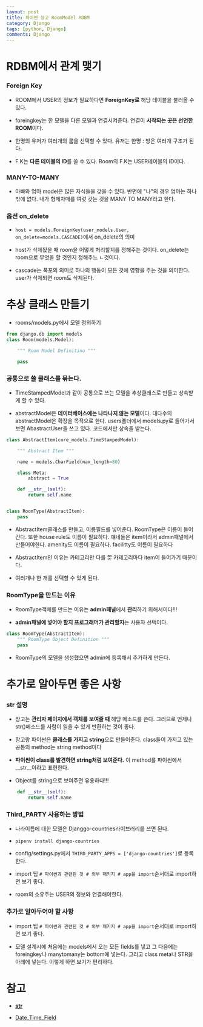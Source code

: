 ```yaml
---
layout: post
title: 파이썬 장고 RoomModel RDBM
category: Django
tags: [python, Django]
comments: Django
---
```



# RDBM에서 관계 맺기

### Foreign Key

- ROOM에서 USER의 정보가 필요하다면 **ForeignKey로** 해당 테이블을 불러올 수 있다.

- foreingkey는 한 모델을 다른 모델과 연결시켜준다. 연결이 **시작되는 곳은 선언한 ROOM**이다.

- 한명의 유저가 여러개의 룸을 선택할 수 있다. 유저는 한명 : 방은 여러개 구조가 된다.

- F.K는 **다른 테이블의 ID**를 쓸 수 있다. Room의 F.K는 USER테이블의 ID이다.


### MANY-TO-MANY

- 아빠와 엄마 model은 많은 자식들을 갖을 수 있다. 반면에 "나"의 경우 엄마는 하나밖에 없다. 내가 형제자매를 여럿 갖는 것을 MANY TO MANY라고 한다.

### 옵션 on_delete

- `host = models.ForeignKey(user_models.User, on_delete=models.CASCADE)`에서 on_delete의 의미

- host가 삭제됬을 때 room을 어떻게 처리할지를 정해주는 것이다. on_delete는 room으로 무엇을 할 것인지 정해주느 ㄴ것이다.

- cascade는 폭포의 의미로 하나의 행동이 모든 것에 영향을 주는 것을 의미한다. user가 삭제되면 room도 삭제된다.



# 추상 클래스 만들기

- rooms/models.py에서 모델 정의하기

```python
from django.db import models
class Room(models.Model):

    """ Room Model Definitino """

    pass
```

### 공통으로 쓸 클래스를 묶는다.

- TimeStampedModel과 같이 공통으로 쓰는 모델을 추상클래스로 만들고 상속받게 할 수 있다.

- abstractModel은 **데이터베이스에는 나타나지 않는 모델**이다. 대다수의 abstractModel은 확장을 목적으로 한다. users폴더에서 models.py로 들어가서 보면 AbastractUser을 쓰고 있다. 코드에서만 상속을 받는다.

```python
class AbstractItem(core_models.TimeStampedModel):

    """ Abstract Item """

    name = models.CharField(max_length=80)

    class Meta:
        abstract = True

    def __str__(self):
        return self.name


class RoomType(AbstractItem):
    pass

```
- AbstractItem클래스를 만들고, 이름필드를 넣어준다. RoomType은 이름이 들어간다. 또한 house rule도 이름이 필요하다. 얘네들은 item이라서 admin패널에서 만들어야한다. amenity도 이름이 필요하다. facilitty도 이름이 필요하다

- AbstractItem인 이유는 카테고리만 다를 뿐 카테고리마다 item이 들어가기 때문이다.

- 여러개나 한 개를 선택할 수 있게 된다. 

### RoomType을 만드는 이유

- RoomType객체를 만드는 이유는 **admin패널**에서 **관리**하기 위해서이다!!!

- **admin패널에 넣어야 할지 프로그래머가 관리할지**는 사용자 선택이다.

```python
class RoomType(AbstractItem):
    """ RoomType Object Definition """
    pass

```

- RoomType의 모델을 생성했으면 admin에 등록해서 추가하게 만든다.



# 추가로 알아두면 좋은 사항

### __str__ 설명

- 장고는 **관리자 페이지에서 객체를 보여줄 때** 해당 메소드를 쓴다. 그러므로 언제나 str()메소드를 사람이 읽을 수 있게 반환하는 것이 좋다.

- 장고랑 파이썬은 **클래스를 가지고 string**으로 만들어준다. class들이 가지고 있는 공통의 method는 string method이다

- **파이썬이 class를 발견하면 string처럼 보여준다.** 이 method를 파이썬에서 __str__이라고 표현한다.

- Object를 string으로 보여주면 유용하다!!!

```python
    def __str__(self):
        return self.name
```

### Third_PARTY 사용하는 방법

- 나라이름에 대한 모델은 Djanggo-countries라이브러리를 쓰면 된다.

- `pipenv install django-countries`

- config/settings.py에서 `THIRD_PARTY_APPS = ['django-countries']`로 등록한다.

- import 팁 `# 파이썬과 관련된 것 # 외부 패키지 # app을 import`순서대로 import하면 보기 좋다.

- room의 소유주는 USER의 정보와 연결해야한다.



### 추가로 알아두어야 할 사항

- import 팁 `# 파이썬과 관련된 것 # 외부 패키지 # app을 import`순서대로 import하면 보기 좋다.

- 모델 설계시에 처음에는 models에서 오는 모든 fields를 넣고 그 다음에는 foreingkey나 manytomany는 bottom에 넣는다. 그리고 class meta나 STR을 아래에 넣는다. 이렇게 하면 보기가 편리하다.

# 참고

- [__str__](https://docs.djangoproject.com/en/3.1/ref/models/instances/)

- [Date_Time_Field](https://docs.djangoproject.com/en/2.0/ref/models/fields/)